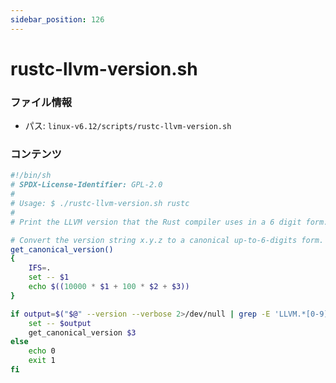 ```yaml
---
sidebar_position: 126
---
```

# rustc-llvm-version.sh

### ファイル情報

- パス: `linux-v6.12/scripts/rustc-llvm-version.sh`

### コンテンツ

```sh
#!/bin/sh
# SPDX-License-Identifier: GPL-2.0
#
# Usage: $ ./rustc-llvm-version.sh rustc
#
# Print the LLVM version that the Rust compiler uses in a 6 digit form.

# Convert the version string x.y.z to a canonical up-to-6-digits form.
get_canonical_version()
{
	IFS=.
	set -- $1
	echo $((10000 * $1 + 100 * $2 + $3))
}

if output=$("$@" --version --verbose 2>/dev/null | grep -E 'LLVM.*[0-9]+\.[0-9]+\.[0-9]+'); then
	set -- $output
	get_canonical_version $3
else
	echo 0
	exit 1
fi

```
